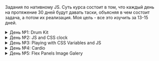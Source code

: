 Задания по нативному JS. Суть курса состоит в том, что каждый день на протяжение 30 дней будут давать таски, объясняя в чем состоит задача, а потом их реализация. Моя цель - все это изучить за 13-15 дней. 

<details> 

<summary>День №1: Drum Kit</summary>

- Работать с аудио (сделать логику для воспроизведение и остановки звуков)
- Научится обращаться к data-key и key-kode => [data-key="${event.keyCode}"]
- Добавить анимацию при клике и отключить его через некоторое время

<img src='./assets/01.PNG'>

</details>


<details>

<summary> День №2: JS and CSS clock </summary>

- Сделать так, чтобы настенные часы, а именно стрелки были направлены на 12 часов дня в CSS
- В Js прописать логику движение часов по часовой стрелке. 

<img src='./assets/02.PNG'>

</details>



<details>
<summary>День №3: Playing with CSS Variables and JS</summary>

- Научиться пользоваться переменными в CSS, и понять как они работают
- Написать логику в JS - для насыщенности, размытости и отступа.

<img src='./assets/03.PNG'>

</details>


<details>
<summary>День №4: Cardio</summary>
Решение задач по методам массивов: .filter(); .map(); .sort(); .reduce();  .findIndex(); .some(); .every(); .find(). Данные задачи расчитаны на два дня.
</details>


<details>
<summary>День №5: Flex Panels Image Galery</summary>

-
-
-

</details>

